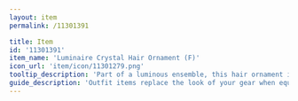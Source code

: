 ```yaml
---
layout: item
permalink: /11301391

title: Item
id: '11301391'
item_name: 'Luminaire Crystal Hair Ornament (F)'
icon_url: 'item/icon/11301279.png'
tooltip_description: 'Part of a luminous ensemble, this hair ornament is the hottest thing in high-tech fashion.'
guide_description: 'Outfit items replace the look of your gear when equipped.'
---
```

